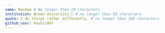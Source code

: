 ```yaml
---
name: Rashee # No longer than 28 characters
institution: Brown University 🚩 # no longer than 58 characters
quote: I do things rather differently. # no longer than 100 characters, avoid using quotes(") to guarantee the format remains the same.
github_user: Rashi1997
---
```

